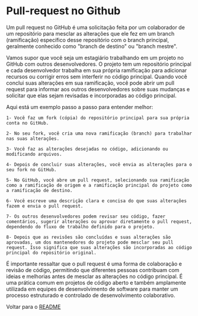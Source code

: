 # Pull-request no Github

Um pull request no GitHub é uma solicitação feita por um colaborador de um repositório para mesclar as alterações que ele fez em um branch (ramificação) específico desse repositório com o branch principal, geralmente conhecido como "branch de destino" ou "branch mestre".

Vamos supor que você seja um estagiário trabalhando em um projeto no GitHub com outros desenvolvedores. O projeto tem um repositório principal e cada desenvolvedor trabalha em sua própria ramificação para adicionar recursos ou corrigir erros sem interferir no código principal. Quando você conclui suas alterações em sua ramificação, você pode abrir um pull request para informar aos outros desenvolvedores sobre suas mudanças e solicitar que elas sejam revisadas e incorporadas ao código principal.

Aqui está um exemplo passo a passo para entender melhor:

    1- Você faz um fork (cópia) do repositório principal para sua própria conta no GitHub.

    2- No seu fork, você cria uma nova ramificação (branch) para trabalhar nas suas alterações.

    3- Você faz as alterações desejadas no código, adicionando ou modificando arquivos.

    4- Depois de concluir suas alterações, você envia as alterações para o seu fork no GitHub.

    5- No GitHub, você abre um pull request, selecionando sua ramificação como a ramificação de origem e a ramificação principal do projeto como a ramificação de destino.

    6- Você escreve uma descrição clara e concisa do que suas alterações fazem e envia o pull request.

    7- Os outros desenvolvedores podem revisar seu código, fazer comentários, sugerir alterações ou aprovar diretamente o pull request, dependendo do fluxo de trabalho definido para o projeto.

    8- Depois que as revisões são concluídas e suas alterações são aprovadas, um dos mantenedores do projeto pode mesclar seu pull request. Isso significa que suas alterações são incorporadas ao código principal do repositório original.

É importante ressaltar que o pull request é uma forma de colaboração e revisão de código, permitindo que diferentes pessoas contribuam com ideias e melhorias antes de mesclar as alterações no código principal. É uma prática comum em projetos de código aberto e também amplamente utilizada em equipes de desenvolvimento de software para manter um processo estruturado e controlado de desenvolvimento colaborativo.

Voltar para o [README](/README.md)
